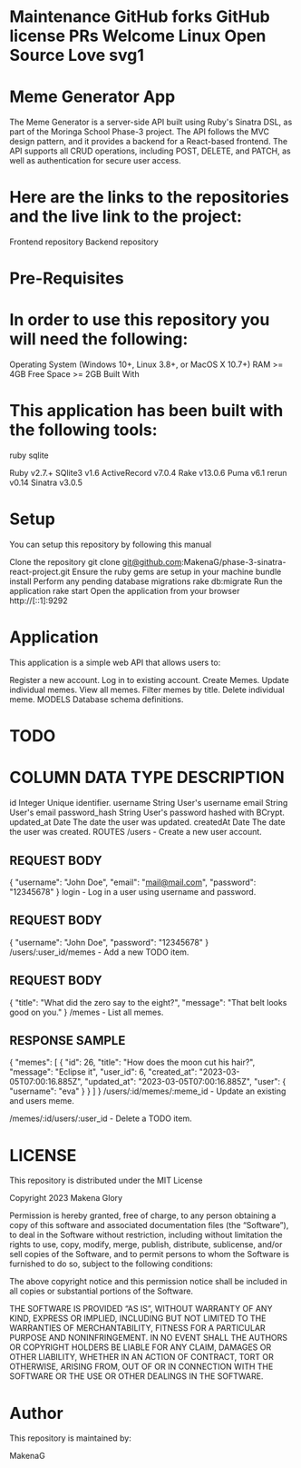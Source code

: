 # Maintenance GitHub forks GitHub license PRs Welcome Linux Open Source Love svg1

# Meme Generator App
The Meme Generator is a server-side API built using Ruby's Sinatra DSL, as part of the Moringa School Phase-3 project. The API follows the MVC design pattern, and it provides a backend for a React-based frontend. The API supports all CRUD operations, including POST, DELETE, and PATCH, as well as authentication for secure user access.

# Here are the links to the repositories and the live link to the project:

Frontend repository
Backend repository

# Pre-Requisites
# In order to use this repository you will need the following:

Operating System (Windows 10+, Linux 3.8+, or MacOS X 10.7+)
RAM >= 4GB
Free Space >= 2GB
Built With
# This application has been built with the following tools:

ruby sqlite

Ruby v2.7.+
SQlite3 v1.6
ActiveRecord v7.0.4
Rake v13.0.6
Puma v6.1
rerun v0.14
Sinatra v3.0.5
# Setup
You can setup this repository by following this manual

Clone the repository
git clone git@github.com:MakenaG/phase-3-sinatra-react-project.git
Ensure the ruby gems are setup in your machine
bundle install
Perform any pending database migrations
rake db:migrate
Run the application
rake start
Open the application from your browser
http://[::1]:9292
# Application
This application is a simple web API that allows users to:

Register a new account.
Log in to existing account.
Create Memes.
Update individual memes.
View all memes.
Filter memes by title.
Delete individual meme.
MODELS
Database schema definitions.

# TODO

# COLUMN	DATA TYPE	DESCRIPTION
id	Integer	Unique identifier.
username	String	User's username
email	String	User's email
password_hash	String	User's password hashed with BCrypt.
updated_at	Date	The date the user was updated.
createdAt	Date	The date the user was created.
ROUTES
/users - Create a new user account.

## REQUEST BODY
{
 "username": "John Doe",
 "email": "mail@mail.com",
 "password": "12345678"
}
login - Log in a user using username and password.

## REQUEST BODY
{
 "username": "John Doe",
 "password": "12345678"
}
/users/:user_id/memes - Add a new TODO item.

## REQUEST BODY
{
 "title": "What did the zero say to the eight?",
 "message": "That belt looks good on you."
}
/memes - List all memes.

## RESPONSE SAMPLE
{
   "memes": [
  {
   "id": 26,
   "title": "How does the moon cut his hair?",
   "message": "Eclipse it",
   "user_id": 6,
   "created_at": "2023-03-05T07:00:16.885Z",
   "updated_at": "2023-03-05T07:00:16.885Z",
   "user": {
     "username": "eva"
   }
  }
 ]
}
/users/:id/memes/:meme_id - Update an existing and users meme.

/memes/:id/users/:user_id - Delete a TODO item.

# LICENSE
This repository is distributed under the MIT License

Copyright 2023 Makena Glory

Permission is hereby granted, free of charge, to any person obtaining a copy of this software and associated documentation files (the “Software”), 
to deal in the Software without restriction, including without limitation the rights to use, copy, modify, merge, publish, distribute, sublicense, and/or sell copies of the Software, 
and to permit persons to whom the Software is furnished to do so, subject to the following conditions:

The above copyright notice and this permission notice shall be included in all copies or substantial portions of the Software.

THE SOFTWARE IS PROVIDED “AS IS”, WITHOUT WARRANTY OF ANY KIND, EXPRESS OR IMPLIED, INCLUDING BUT NOT LIMITED TO THE WARRANTIES OF MERCHANTABILITY, FITNESS FOR A PARTICULAR PURPOSE AND NONINFRINGEMENT. 
IN NO EVENT SHALL THE AUTHORS OR COPYRIGHT HOLDERS BE LIABLE FOR ANY CLAIM, DAMAGES OR OTHER LIABILITY, WHETHER IN AN ACTION OF CONTRACT, TORT OR OTHERWISE, ARISING FROM, OUT OF OR IN CONNECTION WITH THE SOFTWARE OR THE USE OR OTHER DEALINGS IN THE SOFTWARE.
# Author
This repository is maintained by:

MakenaG